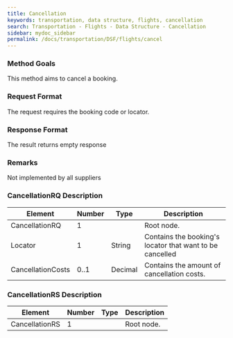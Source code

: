 ```yaml
---
title: Cancellation
keywords: transportation, data structure, flights, cancellation
search: Transportation - Flights - Data Structure - Cancellation
sidebar: mydoc_sidebar
permalink: /docs/transportation/DSF/flights/cancel
---
```




### Method Goals


This method aims to cancel a booking.



### Request Format


The request requires the booking code or locator.



### Response Format


The result returns empty response



### Remarks


Not implemented by all suppliers



### CancellationRQ Description



| **Element**			| **Number**	| **Type**	| **Description**			|
| ----------------------------- | ------------- | ------------- | ------------------------------------- |
| CancellationRQ              	| 1     	|		| Root node.				|
| Locator                     	| 1     	|	String	| Contains the booking's locator that want to be cancelled	|
| CancellationCosts           	| 0..1    	|	Decimal	| Contains the amount of cancellation costs.	|



### CancellationRS Description


| **Element**				| **Number**	| **Type**	| **Description**					
| ------------------------------------- | ------------- | ------------- | ------------------------------------------------------------- |
| CancellationRS                	| 1    		|		| Root node.										|

